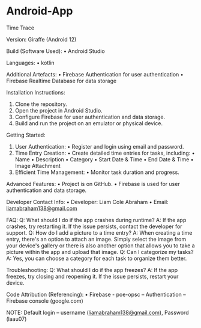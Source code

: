 # Android-App

Time Trace

Version: Giraffe (Android 12)

Build (Software Used):
• Android Studio

Languages:
• kotlin

Additional Artefacts:
• Firebase Authentication for user authentication
• Firebase Realtime Database for data storage

Installation Instructions:
1. Clone the repository.
2. Open the project in Android Studio.
3. Configure Firebase for user authentication and data storage.
4. Build and run the project on an emulator or physical device.

Getting Started:
1. User Authentication:
• Register and login using email and password.
2. Time Entry Creation:
• Create detailed time entries for tasks, including:
• Name
• Description
• Category
• Start Date & Time
• End Date & Time
• Image Attachment
3. Efficient Time Management:
• Monitor task duration and progress.

Advanced Features:
• Project is on GitHub.
• Firebase is used for user authentication and data storage.

Developer Contact Info:
• Developer: Liam Cole Abraham
• Email: liamabraham138@gmail.com

FAQ:
Q: What should I do if the app crashes during runtime?
A: If the app crashes, try restarting it. If the issue persists, contact the developer for support.
Q: How do I add a picture to a time entry?
A: When creating a time entry, there's an option to attach an image. Simply select the image from your device's gallery or there is also another option that allows you to take a picture within the app and upload that image.
Q: Can I categorize my tasks?
A: Yes, you can choose a category for each task to organize them better.

Troubleshooting:
Q: What should I do if the app freezes?
A: If the app freezes, try closing and reopening it. If the issue persists, restart your device.

Code Attribution (Referencing):
• Firebase - poe-opsc – Authentication – Firebase console (google.com)

NOTE:
Default login – username (liamabraham138@gmail.com), Password (laau07)
